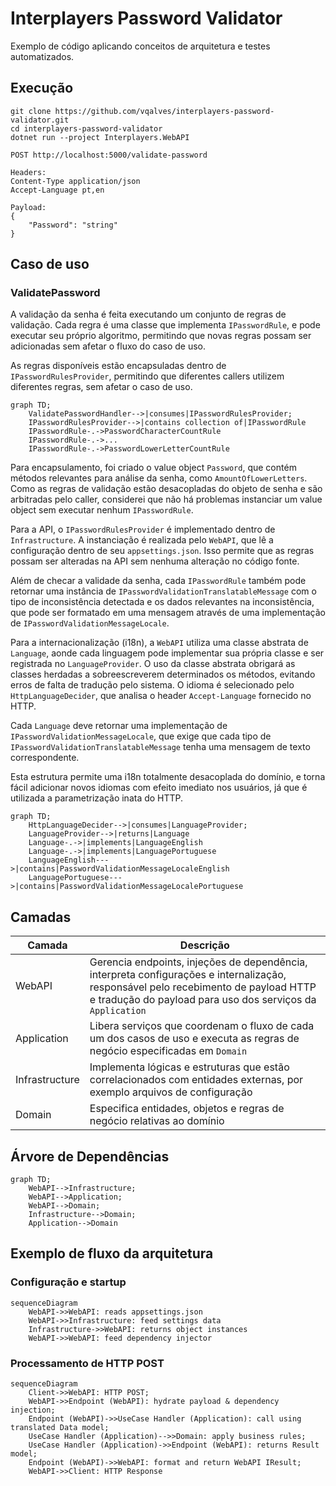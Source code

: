 # Interplayers Password Validator
Exemplo de código aplicando conceitos de arquitetura e testes automatizados.

## Execução
```
git clone https://github.com/vqalves/interplayers-password-validator.git
cd interplayers-password-validator
dotnet run --project Interplayers.WebAPI
```

```
POST http://localhost:5000/validate-password

Headers:
Content-Type application/json
Accept-Language pt,en

Payload:
{
	"Password": "string"
}
```

## Caso de uso

### ValidatePassword

A validação da senha é feita executando um conjunto de regras de validação. Cada regra é uma classe que implementa `IPasswordRule`, e pode executar seu próprio algoritmo, permitindo que novas regras possam ser adicionadas sem afetar o fluxo do caso de uso.

As regras disponíveis estão encapsuladas dentro de `IPasswordRulesProvider`, permitindo que diferentes callers utilizem diferentes regras, sem afetar o caso de uso.

```mermaid
graph TD;
    ValidatePasswordHandler-->|consumes|IPasswordRulesProvider;
    IPasswordRulesProvider-->|contains collection of|IPasswordRule
    IPasswordRule-.->PasswordCharacterCountRule
    IPasswordRule-.->...
    IPasswordRule-.->PasswordLowerLetterCountRule
```

Para encapsulamento, foi criado o value object `Password`, que contém métodos relevantes para análise da senha, como `AmountOfLowerLetters`. Como as regras de validação estão desacopladas do objeto de senha e são arbitradas pelo caller, considerei que não há problemas instanciar um value object sem executar nenhum `IPasswordRule`.

Para a API, o `IPasswordRulesProvider` é implementado dentro de `Infrastructure`. A instanciação é realizada pelo `WebAPI`, que lê a configuração dentro de seu `appsettings.json`. Isso permite que as regras possam ser alteradas na API sem nenhuma alteração no código fonte.

Além de checar a validade da senha, cada `IPasswordRule` também pode retornar uma instância de `IPasswordValidationTranslatableMessage` com o tipo de inconsistência detectada e os dados relevantes na inconsistência, que pode ser formatado em uma mensagem através de uma implementação de `IPasswordValidationMessageLocale`.

Para a internacionalização (i18n), a `WebAPI` utiliza uma classe abstrata de `Language`, aonde cada linguagem pode implementar sua própria classe e ser registrada no `LanguageProvider`. O uso da classe abstrata obrigará as classes herdadas a sobreescreverem determinados os métodos, evitando erros de falta de tradução pelo sistema. O idioma é selecionado pelo `HttpLanguageDecider`, que analisa o header `Accept-Language` fornecido no HTTP.

Cada `Language` deve retornar uma implementação de `IPasswordValidationMessageLocale`, que exige que cada tipo de `IPasswordValidationTranslatableMessage` tenha uma mensagem de texto correspondente.

Esta estrutura permite uma i18n totalmente desacoplada do domínio, e torna fácil adicionar novos idiomas com efeito imediato nos usuários, já que é utilizada a parametrização inata do HTTP.

```mermaid
graph TD;
    HttpLanguageDecider-->|consumes|LanguageProvider;
    LanguageProvider-->|returns|Language
    Language-.->|implements|LanguageEnglish
    Language-.->|implements|LanguagePortuguese
    LanguageEnglish--->|contains|PasswordValidationMessageLocaleEnglish
    LanguagePortuguese--->|contains|PasswordValidationMessageLocalePortuguese
```

## Camadas
Camada | Descrição
-- | --
WebAPI | Gerencia endpoints, injeções de dependência, interpreta configurações e internalização, responsável pelo recebimento de payload HTTP e tradução do payload para uso dos serviços da `Application`
Application | Libera serviços que coordenam o fluxo de cada um dos casos de uso e executa as regras de negócio especificadas em `Domain`
Infrastructure | Implementa lógicas e estruturas que estão correlacionados com entidades externas, por exemplo arquivos de configuração
Domain | Especifica entidades, objetos e regras de negócio relativas ao domínio

## Árvore de Dependências
```mermaid
graph TD;
    WebAPI-->Infrastructure;
    WebAPI-->Application;
    WebAPI-->Domain;
    Infrastructure-->Domain;
    Application-->Domain
```

## Exemplo de fluxo da arquitetura

### Configuração e startup
```mermaid
sequenceDiagram
    WebAPI->>WebAPI: reads appsettings.json
    WebAPI->>Infrastructure: feed settings data
    Infrastructure->>WebAPI: returns object instances
    WebAPI->>WebAPI: feed dependency injector
```

### Processamento de HTTP POST
```mermaid
sequenceDiagram
    Client->>WebAPI: HTTP POST;
    WebAPI->>Endpoint (WebAPI): hydrate payload & dependency injection;
    Endpoint (WebAPI)->>UseCase Handler (Application): call using translated Data model; 
    UseCase Handler (Application)-->>Domain: apply business rules;
    UseCase Handler (Application)->>Endpoint (WebAPI): returns Result model;
    Endpoint (WebAPI)->>WebAPI: format and return WebAPI IResult;
    WebAPI->>Client: HTTP Response
```